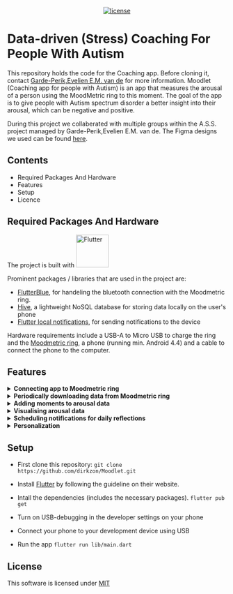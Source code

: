 <div align="center">

[![license](https://img.shields.io/badge/license-MIT-green)](LICENSE)
</div>

# Data-driven (Stress) Coaching For People With Autism

This repository holds the code for the Coaching app. Before cloning it, contact [Garde-Perik,Evelien E.M. van de](mailto:e.vandegarde@fontys.nl) for more information. Moodlet (Coaching app for people with Autism) is an app that measures the arousal of a person using the MoodMetric ring to this moment. The goal of the app is to give people with Autism spectrum disorder a better insight into their arousal, which can be negative and positive. 

During this project we collaberated with multiple groups within the A.S.S. project managed by Garde-Perik,Evelien E.M. van de. The Figma designs we used can be found [here](https://www.figma.com/proto/JiXk734r2YPBCTL1gH2DWt/S6-Designs?node-id=108%3A2953&scaling=scale-down&page-id=111%3A1154&starting-point-node-id=108%3A2953).

## Contents 
- Required Packages And Hardware
- Features
- Setup
- Licence

## Required Packages And Hardware
The project is built with <a href="https://flutter.dev/"><img src="https://storage.googleapis.com/cms-storage-bucket/ec64036b4eacc9f3fd73.svg" alt="Flutter" width="75"/> </a> 

Prominent packages / libraries that are used in the project are:
* [FlutterBlue](https://pub.dev/packages/flutter_blue), for handeling the bluetooth connection with the Moodmetric ring.
* [Hive](https://pub.dev/packages/hive), a lightweight NoSQL database for storing data locally on the user's phone
* [Flutter local notifications](https://pub.dev/packages/flutter_local_notifications), for sending notifications to the device

Hardware requirements include a USB-A to Micro USB to charge the ring and the [Moodmetric ring](https://moodmetric.com/services/moodmetric-smart-ring/), a phone (running min. Android 4.4) and a cable to connect the phone to the computer.

## Features
<details>
<summary>
<strong> Connecting app to Moodmetric ring </strong>
</summary>
  <table>
  <tr>
    <td height="412" width="200"><img align="right" src="https://user-images.githubusercontent.com/61184232/212034079-4dcf560c-3c30-442d-8ea4-0a226491ae3b.jpg"></td>
    <td align="center">The user is able to connect the ring to the app via Bluetooth. The app is able to store previously linked devices and automatically connect to these on startup.</td>
  </tr>
</table>
</details>
  
<details>
<summary>
<strong> Periodically downloading data from Moodmetric ring</strong>
</summary>
The Moodmetric data is downloaded from the ring with a set time interval. By default this happens every 15 minutes, but the interval can be modified in the code.
</details>

<details>
<summary>
<strong> Adding moments to arousal data</strong>
</summary>
  <table>
  <tr>
    <td height="412" width="200"><img align="right" src="https://user-images.githubusercontent.com/61184232/212047490-69acd552-8f71-4600-b0a9-f3bb5cc1ae95.jpg"></td>
    <td height="412" width="200"><img align="right" src="https://user-images.githubusercontent.com/61184232/212047568-12b05003-59a0-4b17-a0cd-783710171cd0.jpg"></td>
    <td height="412" width="200"><img align="right" src="https://user-images.githubusercontent.com/61184232/212047620-777e9298-2c4a-45a5-a1d2-096786edb5b4.jpg"></td>
    <td align="center">From both the home and the journal screen, the user can create a 'moment' which consists of a name, a location, a start and an end time. The user is advised to keep track of their daily activities by frequently adding moments. In a moment the user can also fill in the Self Assessment Manikin (SAM) to describe their feelings and there is also another free text field for further notes.</td>
  </tr>
    <tr>
      <td height="412" width="200"><img align="right" src="https://user-images.githubusercontent.com/61184232/212047763-db2d629d-3866-4d6c-bca5-9589de242720.jpg"></td>
    <td colspan="3" align="center">When a moment is saved, the app also checks the average, peak and low Moodmetric level in the timeframe specified in the moment. These values are displayed on the     details page of the specific moment. On this page the moment can also be edited or deleted.</td>
  </tr>
</table>
</details>

<details>
<summary>
<strong> Visualising arousal data</strong>
</summary>
  <table>
  <tr>
    <td height="412" width="200"><img align="right" src="https://user-images.githubusercontent.com/61184232/212047899-e7c99d02-15e9-4f1c-8f8d-16307544c6fd.jpeg"></td>
    <td height="412" width="200"><img align="right" src="https://user-images.githubusercontent.com/61184232/212047953-d43af11b-9789-4072-ac72-f62ea4068664.jpeg"></td>
    <td height="412" width="200"><img align="right" src="https://user-images.githubusercontent.com/61184232/212048024-95ae6495-e886-4124-a1af-99117b90e912.jpeg"></td>
    <td align="center">On the home screen of the app, the arousal data collected from the Moodmetric ring of the current day is displayed in a graph. In the journal screen you can also       look back at the same graph for other days, but also weeks and months.</td>
  </tr>
</table>
</details>


<details>
<summary>
<strong> Scheduling notifications for daily reflections</strong>
</summary>
  <table>
  <tr>
    <td height="180" width="200"><img align="right" src="https://user-images.githubusercontent.com/61184232/212048425-8aac8c35-ff55-4e81-854d-d8db1f1ba18e.jpg"></td>
    <td align="center">We would like to give the user the option to relect on their day. To do this the app can send a notification to the user on a specific time. This notification will direct the user to a page which will give them thier arousal data and moments on that specific day</td>
    </tr>
    <tr>
      <td height="412" width="200"><img align="right" src="https://user-images.githubusercontent.com/61184232/212048807-74c69874-7c2e-4a43-996d-7c29e4029162.jpg"></td>
<td align="center">
Of course the user will be able to set the reflection time to thier liking or turn off the notification completely.</td>
  </tr>
  </table>
</details>

<details>
<summary>
<strong> Personalization</strong>
</summary>
  <table>
  <tr>
    <td height="412" width="200"><img align="right" src="https://user-images.githubusercontent.com/61184232/212048875-5be454a0-ea2d-4557-bf25-7c686ab5c6a2.jpg"></td>
    <td align="center">
  The app also provides the user with a handful of customization options. The user can switch the app to dark mode for a better personal experience, but we also         recommend the user to tell us their name and birthday so that Moodlet can call them by their name and congratulate them on their birthday.</td>
  </tr>
</table>
</details>

## Setup
- First clone this repository:
`git clone https://github.com/dirkzon/Moodlet.git`

- Install [Flutter](https://docs.flutter.dev/get-started/install) by following the guideline on their website.

- Intall the dependencies (includes the necessary packages).
`flutter pub get`

- Turn on USB-debugging in the developer settings on your phone 

- Connect your phone to your development device using USB

- Run the app
`flutter run lib/main.dart`

## License

This software is licensed under [MIT](LICENSE)
